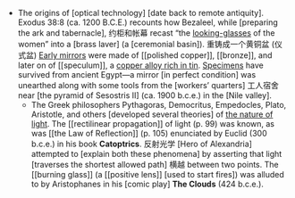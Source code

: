 - The origins of [optical technology] [date back to remote antiquity]. Exodus 38:8 (ca. 1200 B.C.E.) recounts how Bezaleel, while [preparing the ark and tabernacle], 约柜和帐幕 recast “the [looking-glasses](((Nv_Ek12L4))) of the women” into a [brass laver] (a [ceremonial basin]). 重铸成一个黄铜盆 (仪式盆) [Early mirrors]([[mirror]]) were made of [[polished copper]], [[bronze]], and later on of [[speculum]], a [copper alloy rich in tin](((_XzhKPZwW))). [Specimens]([[specimen]]) have survived from ancient Egypt—a mirror [in perfect condition] was unearthed along with some tools from the [workers’ quarters] 工人宿舍 near [the pyramid of Sesostris II] (ca. 1900 b.c.e.) in the [Nile valley]. 
    - The Greek philosophers Pythagoras, Democritus, Empedocles, Plato, Aristotle, and others [developed several theories] of [the nature of light](((MfTZGKCU9))). The [[rectilinear propagation]] of light (p. 99) was known, as was [[the Law of Reflection]] (p. 105) enunciated by Euclid (300 b.c.e.) in his book __Catoptrics__. 反射光学 [Hero of Alexandria] attempted to [explain both these phenomena] by asserting that light [traverses the shortest allowed path] 横越 between two points. The [[burning glass]] (a [[positive lens]] [used to start fires]) was alluded to by Aristophanes in his [comic play] __The Clouds__ (424 b.c.e.).
